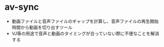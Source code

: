 # av-sync

- 動画ファイルと音声ファイルのギャップを計算し、音声ファイルの再生開始時間から動画を切り出すツール
- VJ等の用途で音声と動画のタイミングが合っていない際に不便なことを解消する
